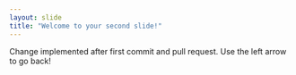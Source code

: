 ```yaml
---
layout: slide
title: "Welcome to your second slide!"
---
```

Change implemented after first commit and pull request.
Use the left arrow to go back!
